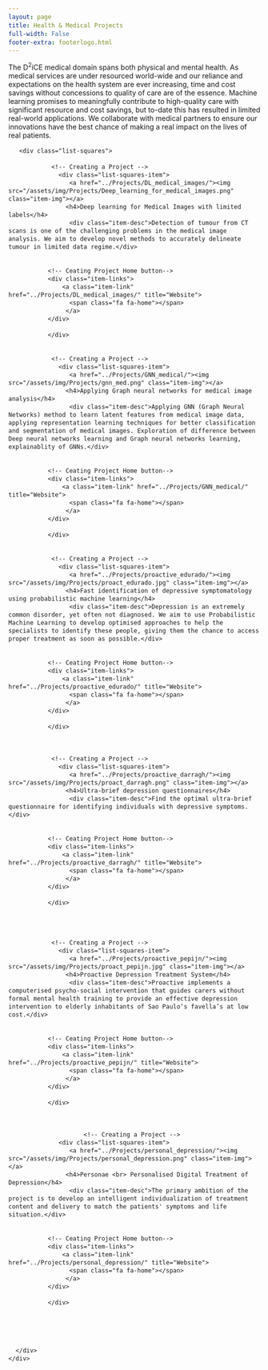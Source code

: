 ```yaml
---
layout: page
title: Health & Medical Projects
full-width: False
footer-extra: footerlogo.html
---
```

  
The D<sup>2</sup>iCE medical domain spans both physical and mental health. As medical services are under resourced world-wide and our reliance and expectations on the health system are ever increasing, time and cost savings without concessions to quality of care are of the essence. Machine learning promises to meaningfully contribute to high-quality care with significant resource and cost savings, but to-date this has resulted in limited real-world applications. We collaborate with medical partners to ensure our innovations have the best chance of making a real impact on the lives of real patients.

 
  
 <div class="container-fluid">
       
           
   <div class="row">
                 
       <div class="list-squares">
          
                <!-- Creating a Project -->
                  <div class="list-squares-item">
                     <a href="../Projects/DL_medical_images/"><img src="/assets/img/Projects/Deep_learning_for_medical_images.png" class="item-img"></a>
                    <h4>Deep learning for Medical Images with limited labels</h4>
                     <div class="item-desc">Detection of tumour from CT scans is one of the challenging problems in the medical image analysis. We aim to develop novel methods to accurately delineate tumour in limited data regime.</div>
                  
         
               <!-- Ceating Project Home button-->
               <div class="item-links">
                   <a class="item-link" href="../Projects/DL_medical_images/" title="Website">
                     <span class="fa fa-home"></span>
                    </a>
               </div>
                    
               </div>
           
             
                <!-- Creating a Project -->
                  <div class="list-squares-item">
                     <a href="../Projects/GNN_medical/"><img src="/assets/img/Projects/gnn_med.png" class="item-img"></a>
                    <h4>Applying Graph neural networks for medical image analysis</h4>
                     <div class="item-desc">Applying GNN (Graph Neural Networks) method to learn latent features from medical image data, applying representation learning techniques for better classification and segmentation of medical images. Exploration of difference between Deep neural networks learning and Graph neural networks learning, explainablity of GNNs.</div>
                  
         
               <!-- Ceating Project Home button-->
               <div class="item-links">
                   <a class="item-link" href="../Projects/GNN_medical/" title="Website">
                     <span class="fa fa-home"></span>
                    </a>
               </div>
     
               </div>

          
                <!-- Creating a Project -->
                  <div class="list-squares-item">
                     <a href="../Projects/proactive_edurado/"><img src="/assets/img/Projects/proact_edurado.jpg" class="item-img"></a>
                    <h4>Fast identification of depressive symptomatology using probabilistic machine learning</h4>
                     <div class="item-desc">Depression is an extremely common disorder, yet often not diagnosed. We aim to use Probabilistic Machine Learning to develop optimised approaches to help the specialists to identify these people, giving them the chance to access proper treatment as soon as possible.</div>
                  
         
               <!-- Ceating Project Home button-->
               <div class="item-links">
                   <a class="item-link" href="../Projects/proactive_edurado/" title="Website">
                     <span class="fa fa-home"></span>
                    </a>
               </div>
     
               </div>
         
         
         
                <!-- Creating a Project -->
                  <div class="list-squares-item">
                     <a href="../Projects/proactive_darragh/"><img src="/assets/img/Projects/proact_darragh.png" class="item-img"></a>
                    <h4>Ultra-brief depression questionnaires</h4>
                     <div class="item-desc">Find the optimal ultra-brief questionnaire for identifying individuals with depressive symptoms.</div>
                  
         
               <!-- Ceating Project Home button-->
               <div class="item-links">
                   <a class="item-link" href="../Projects/proactive_darragh/" title="Website">
                     <span class="fa fa-home"></span>
                    </a>
               </div>
     
               </div>
         
         
         
         
                <!-- Creating a Project -->
                  <div class="list-squares-item">
                     <a href="../Projects/proactive_pepijn/"><img src="/assets/img/Projects/proact_pepijn.jpg" class="item-img"></a>
                    <h4>Proactive Depression Treatment System</h4>
                     <div class="item-desc">Proactive implements a computerised psycho-social intervention that guides carers without formal mental health training to provide an effective depression intervention to elderly inhabitants of Sao Paulo’s favella’s at low cost.</div>
                  
         
               <!-- Ceating Project Home button-->
               <div class="item-links">
                   <a class="item-link" href="../Projects/proactive_pepijn/" title="Website">
                     <span class="fa fa-home"></span>
                    </a>
               </div>
     
               </div>         
         
 
         
                         <!-- Creating a Project -->
                  <div class="list-squares-item">
                     <a href="../Projects/personal_depression/"><img src="/assets/img/Projects/personal_depression.png" class="item-img"></a>
                    <h4>Personae <br> Personalised Digital Treatment of Depression</h4>
                     <div class="item-desc">The primary ambition of the project is to develop an intelligent individualization of treatment content and delivery to match the patients' symptoms and life situation.</div>
                  
         
               <!-- Ceating Project Home button-->
               <div class="item-links">
                   <a class="item-link" href="../Projects/personal_depression/" title="Website">
                     <span class="fa fa-home"></span>
                    </a>
               </div>
     
               </div>     
         
         
         
         
         
      </div>
    </div>
</div>

